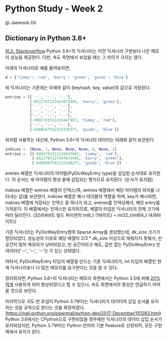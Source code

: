 # Python Study - Week 2
@ Jaewook Oh

## Dictionary in Python 3.6+
[참고: Stackoverflow](https://stackoverflow.com/questions/39980323/are-dictionaries-ordered-in-python-3-6)
Python 3.6+의 딕셔너리는 이전 딕셔너리 구현보다 나은 메모리 성능을 제공한다. 
다만, 속도 측면에서 보았을 때는 그 차이가 크지는 않다.

아래의 딕셔너리로 예를 들어보자면,

```python
d = {'timmy': 'red', 'barry': 'green', 'guido': 'blue'}
```
위 딕셔너리는 기존에는 아래와 같이 [keyhash, key, value]의 값으로 저장된다.
```python
entries = [['--', '--', '--'],
           [-8522787127447073495, 'barry', 'green'],
           ['--', '--', '--'],
           ['--', '--', '--'],
           ['--', '--', '--'],
           [-9092791511155847987, 'timmy', 'red'],
           ['--', '--', '--'],
           [-6480567542315338377, 'guido', 'blue']]
```
위처럼 사용하는 대신에, Python 3.6+의 딕셔너리 데이터는 아래와 같이 보관된다.
```python
indices =  [None, 1, None, None, None, 0, None, 2]
entries =  [[-9092791511155847987, 'timmy', 'red'],
            [-8522787127447073495, 'barry', 'green'],
            [-6480567542315338377, 'guido', 'blue']]
```

entries 배열은 딕셔너리의 아이템(PyDictKeyEntry type)을 삽입된 순서대로 유지한다.
이 순서는 새 아이템이 항상 끝에 삽입되는 형식으로 유지된다. (순서가 유지됨)

indices 배열은 entries 배열의 인덱스(즉, entries 배열에서 해당 아이템의 위치를 나타내는 값)를 보관한다.
indices 배열은 해시 테이블의 역할을 하며, key가 해시되면, indices 배열에 저장되는 인덱스 중 하나가 되고,
entries를 인덱싱해서, 해당 entry를 가져온다. 
이 배열에서는 인덱스만 유지되므로, 배열의 타입은 딕셔너리의 전체 크기에 따라 달라진다.
(32/64비트 빌드 파이썬의 int8_t (1바이트) ~ int32_t/int64_t (4/8바이트))

기존 딕셔너리는 PyDictKeyEntry형의 Sparse Array를 생성했는데, dk_size 크기가 할당되었다.
성능상의 이유로 해당 배열이 2/3 * dk_size 이상으로 채워지지 못해서, 빈 공간이 많아 메모리가 낭비되었고,
빈 공간이라고 해도, 값만 없는 PyDictKeyEntry 빈 데이터(['--', '--', '--']) 가 있는 상태였다. 

따라서, PyDictKeyEntry 타입의 배열을 만드는 기존 딕셔너리가, 
int 타입의 배열인 현재 딕셔너리보다 더 많은 메모리를 요구한다는 것을 알 수 있다.

정리하자면, Python 3.6+의 딕셔너리는
메모리 측면에서는 Python 3.5에 비해 [20% 적게](https://www.slideshare.net/mariczhuck/austin-python-meetup-2017-whats-new-in-pythons-35-and-36) 사용하게 되어 향상되었다고 할 수 있으나,
속도 측면에서의 향상은 언급하기 어려울 것으로 보인다.

마지막으로 귀도 반 로섬이 Python 3.7부터는 딕셔너리가 데이터의 삽입 순서를 유지하는 것을 규칙으로 한다는 것을
확정하였다. (https://mail.python.org/pipermail/python-dev/2017-December/151283.html)
Python 3.6에서는 CPython으로 구현되었을 경우에만 딕셔너리의 데이터 삽입 순서가 유지되었지만,
Python 3.7부터는 Python 언어의 기본 Feature로 선정되어, 모든 구현체에서 유지가 된다.

